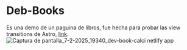 # Deb-Books

Es una demo de un paguina de libros, fue hecha para probar las view transitions de Astro, [link](https://dev-book-calci.netlify.app/).
![Captura de pantalla_7-2-2025_19340_dev-book-calci netlify app](https://github.com/user-attachments/assets/6b1550b4-afd5-499e-a4a3-46865a8fcfa5)
